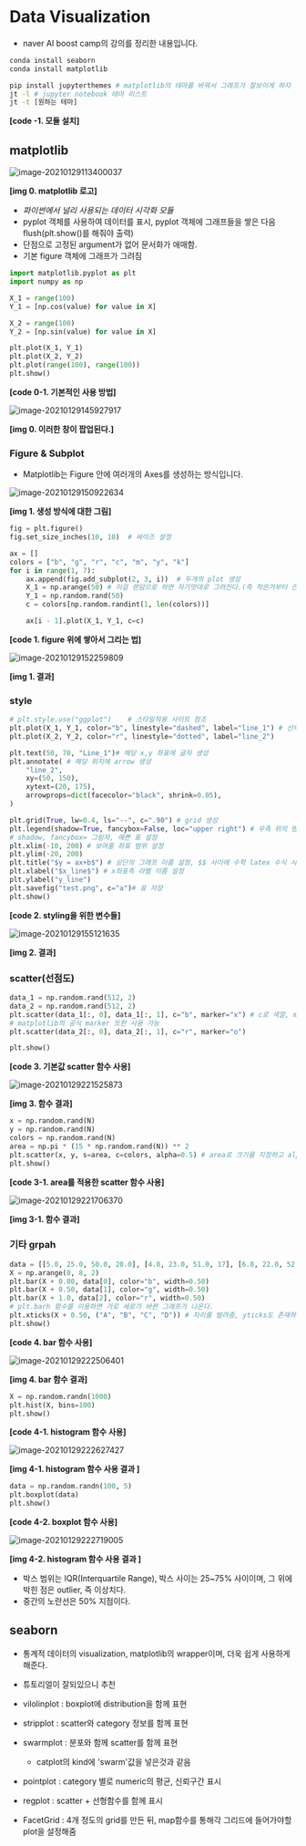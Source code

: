 # Data Visualization

- naver AI boost camp의 강의를 정리한 내용입니다.

```bash
conda install seaborn
conda install matplotlib

pip install jupyterthemes # matplotlib의 테마를 바꿔서 그래프가 잘보이게 하자
jt -l # jupyter notebook 테마 리스트
jt -t [원하는 테마]
```

**[code -1. 모듈 설치]**

## matplotlib

![image-20210129113400037](DataVisualization.assets/image-20210129113400037.png)

**[img 0. matplotlib 로고]**

- *파이썬에서 널리 사용되는 데이터 시각화 모듈*
- pyplot 객체를 사용하여 데이터를 표시, pyplot 객체에 그래프들을 쌓은 다음 flush(plt.show()를 해줘야 출력)
- 단점으로 고정된 argument가 없어 문서화가 애매함.
- 기본 figure 객체에 그래프가 그려짐

```python
import matplotlib.pyplot as plt
import numpy as np

X_1 = range(100)
Y_1 = [np.cos(value) for value in X]

X_2 = range(100)
Y_2 = [np.sin(value) for value in X]

plt.plot(X_1, Y_1)
plt.plot(X_2, Y_2)
plt.plot(range(100), range(100))
plt.show()
```

**[code 0-1. 기본적인 사용 방법]**

![image-20210129145927917](DataVisualization.assets/image-20210129145927917.png)

**[img 0.  이러한 창이 팝업된다.]**

### Figure & Subplot

- Matplotlib는 Figure 안에 여러개의 Axes를 생성하는 방식입니다.

![image-20210129150922634](DataVisualization.assets/image-20210129150922634.png)

**[img 1. 생성 방식에 대한 그림]**

```python
fig = plt.figure()
fig.set_size_inches(10, 10)  # 싸이즈 설정

ax = []
colors = ["b", "g", "r", "c", "m", "y", "k"]
for i in range(1, 7):
    ax.append(fig.add_subplot(2, 3, i))  # 두개의 plot 생성
    X_1 = np.arange(50) # 이걸 랜덤으로 하면 자기멋대로 그려진다.(즉 작은거부터 큰거 순으로 그리자)
    Y_1 = np.random.rand(50)
    c = colors[np.random.randint(1, len(colors))]

    ax[i - 1].plot(X_1, Y_1, c=c)
```

**[code 1. figure 위에 쌓아서 그리는 법]**

![image-20210129152259809](DataVisualization.assets/image-20210129152259809.png)

**[img 1. 결과]**

### style

```python
# plt.style.use("ggplot")    # 스타일적용 사이트 참조
plt.plot(X_1, Y_1, color="b", linestyle="dashed", label="line_1") # 선의 색깔, 선의 종류, 선의 라벨 설정, 색깔은 rgb color, predefined color 등 사용 가능
plt.plot(X_2, Y_2, color="r", linestyle="dotted", label="line_2")

plt.text(50, 70, "Line_1")# 해당 x,y 좌표에 글자 생성
plt.annotate( # 해당 위치에 arrow 생성
    "line_2",
    xy=(50, 150),
    xytext=(20, 175),
    arrowprops=dict(facecolor="black", shrink=0.05),
)

plt.grid(True, lw=0.4, ls="--", c=".90") # grid 생성
plt.legend(shadow=True, fancybox=False, loc="upper right") # 우측 위의 범례표 생성
# shadow, fancybox= 그림자, 예쁜 표 설정
plt.xlim(-10, 200) # 보여줄 좌표 범위 설정
plt.ylim(-20, 200)
plt.title("$y = ax+b$") # 상단의 그래프 이름 설정, $$ 사이에 수학 latex 수식 사용 가능
plt.xlabel("$x_line$") # x좌표측 라벨 이름 설정
plt.ylabel("y_line")
plt.savefig("test.png", c="a")# 표 저장
plt.show()
```

**[code 2. styling을 위한 변수들]**

![image-20210129155121635](DataVisualization.assets/image-20210129155121635.png)

**[img 2. 결과]**
### scatter(선점도)

```python
data_1 = np.random.rand(512, 2)
data_2 = np.random.rand(512, 2)
plt.scatter(data_1[:, 0], data_1[:, 1], c="b", marker="x") # c로 색깔, marker로 모양 지정
# matplotlib의 공식 marker 또한 사용 가능
plt.scatter(data_2[:, 0], data_2[:, 1], c="r", marker="o")

plt.show()
```
**[code 3. 기본값 scatter 함수 사용]**

![image-20210129221525873](DataVisualization.assets/image-20210129221525873.png)

**[img 3. 함수 결과]**

```python
x = np.random.rand(N)
y = np.random.rand(N)
colors = np.random.rand(N)
area = np.pi * (15 * np.random.rand(N)) ** 2
plt.scatter(x, y, s=area, c=colors, alpha=0.5) # area로 크기를 지정하고 alpha로 투명도 조정 
plt.show()
```

**[code 3-1.  area를 적용한 scatter 함수 사용]**

![image-20210129221706370](DataVisualization.assets/image-20210129221706370.png)

**[img 3-1. 함수 결과]**

### 기타 grpah

```python
data = [[5.0, 25.0, 50.0, 20.0], [4.0, 23.0, 51.0, 17], [6.0, 22.0, 52.0, 19]]
X = np.arange(0, 8, 2)
plt.bar(X + 0.00, data[0], color="b", width=0.50)
plt.bar(X + 0.50, data[1], color="g", width=0.50)
plt.bar(X + 1.0, data[2], color="r", width=0.50)
# plt.barh 함수를 이용하면 가로 세로가 바뀐 그래프가 나온다.
plt.xticks(X + 0.50, ("A", "B", "C", "D")) # 자리를 벌려줌, yticks도 존재하지만 y는 bottom arg를 이용하기도함
plt.show()
```

**[code 4. bar 함수 사용]**

![image-20210129222506401](DataVisualization.assets/image-20210129222506401.png)

**[img 4. bar 함수 결과]**

```python
X = np.random.randn(1000)
plt.hist(X, bins=100)
plt.show()
```

**[code 4-1. histogram 함수 사용]**

![image-20210129222627427](DataVisualization.assets/image-20210129222627427.png)

**[img 4-1. histogram 함수 사용 결과 ]**

```python
data = np.random.randn(100, 5)
plt.boxplot(data)
plt.show()
```

**[code 4-2. boxplot 함수 사용]**

![image-20210129222719005](DataVisualization.assets/image-20210129222719005.png)

**[img 4-2. histogram 함수 사용 결과 ]**

- 박스 범위는 IQR(Interquartile Range), 박스 사이는 25~75% 사이이며, 그 위에 박힌 점은 outlier, 즉 이상치다.
- 중간의 노란선은 50% 지점이다.


## seaborn

- 통계적 데이터의 visualization, matplotlib의 wrapper이며, 더욱 쉽게 사용하게 해준다.
- 튜토리얼이 잘되있으니 추천



- vilolinplot : boxplot에 distribution을 함께 표현
- stripplot : scatter와 category 정보를 함께 표현
- swarmplot : 분포와 함께 scatter를 함께 표현
  - catplot의 kind에 'swarm'값을 넣은것과 같음
- pointplot : category 별로 numeric의 평균, 신뢰구간 표시
- regplot : scatter + 선형함수를 함께 표시
- FacetGrid : 4개 정도의 grid를 만든 뒤, map함수를 통해각 그리드에 들어가야할 plot을 설정해줌